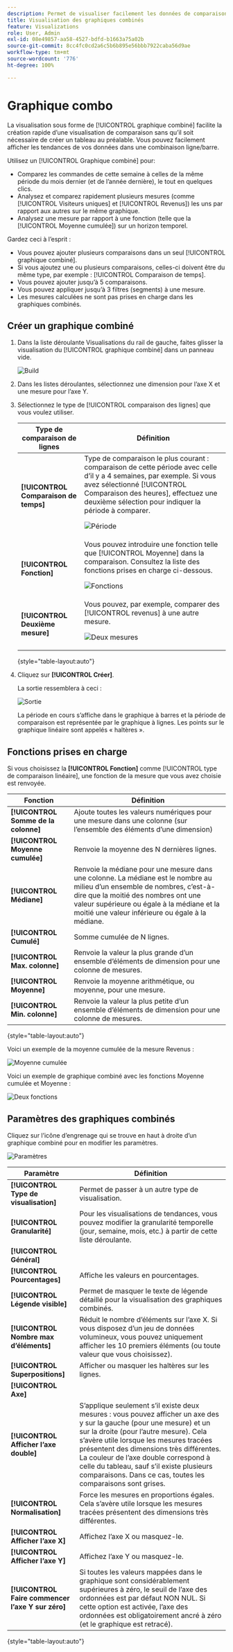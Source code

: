 ```yaml
---
description: Permet de visualiser facilement les données de comparaison dans Analysis Workspace, par exemple en créant des comparaisons avec le mois dernier, l’année dernière, etc.
title: Visualisation des graphiques combinés
feature: Visualizations
role: User, Admin
exl-id: 08e49857-aa58-4527-bdfd-b1663a75a02b
source-git-commit: 8cc4fc0cd2a6c5b6b895e56bbb7922caba56d9ae
workflow-type: tm+mt
source-wordcount: '776'
ht-degree: 100%

---
```


# Graphique combo

La visualisation sous forme de [!UICONTROL graphique combiné] facilite la création rapide d’une visualisation de comparaison sans qu’il soit nécessaire de créer un tableau au préalable. Vous pouvez facilement afficher les tendances de vos données dans une combinaison ligne/barre.

Utilisez un [!UICONTROL Graphique combiné] pour:

* Comparez les commandes de cette semaine à celles de la même période du mois dernier (et de l’année dernière), le tout en quelques clics.
* Analysez et comparez rapidement plusieurs mesures (comme [!UICONTROL Visiteurs uniques] et [!UICONTROL Revenus]) les uns par rapport aux autres sur le même graphique.
* Analysez une mesure par rapport à une fonction (telle que la [!UICONTROL Moyenne cumulée]) sur un horizon temporel.

Gardez ceci à l’esprit :

* Vous pouvez ajouter plusieurs comparaisons dans un seul [!UICONTROL graphique combiné].
* Si vous ajoutez une ou plusieurs comparaisons, celles-ci doivent être du même type, par exemple : [!UICONTROL Comparaison de temps].
* Vous pouvez ajouter jusqu’à 5 comparaisons.
* Vous pouvez appliquer jusqu’à 3 filtres (segments) à une mesure.
* Les mesures calculées ne sont pas prises en charge dans les graphiques combinés.

## Créer un graphique combiné

1. Dans la liste déroulante Visualisations du rail de gauche, faites glisser la visualisation du [!UICONTROL graphique combiné] dans un panneau vide.

   ![Build](assets/combo-chart-build.png)

1. Dans les listes déroulantes, sélectionnez une dimension pour l’axe X et une mesure pour l’axe Y.

1. Sélectionnez le type de [!UICONTROL comparaison des lignes] que vous voulez utiliser.

   | Type de comparaison de lignes | Définition |
   | --- | --- |
   | **[!UICONTROL Comparaison de temps]** | Type de comparaison le plus courant : comparaison de cette période avec celle d’il y a 4 semaines, par exemple. Si vous avez sélectionné [!UICONTROL Comparaison des heures], effectuez une deuxième sélection pour indiquer la période à comparer.<p>![Période](assets/combo-time-period.png) |
   | **[!UICONTROL Fonction]** | Vous pouvez introduire une fonction telle que [!UICONTROL Moyenne] dans la comparaison. Consultez la liste des fonctions prises en charge ci-dessous.<p>![Fonctions](assets/combo-functions.png) |
   | **[!UICONTROL Deuxième mesure]** | Vous pouvez, par exemple, comparer des [!UICONTROL revenus] à une autre mesure.<p>![Deux mesures](assets/combo-2metrics.png) |

   {style=&quot;table-layout:auto&quot;}

1. Cliquez sur **[!UICONTROL Créer]**.

   La sortie ressemblera à ceci :

   ![Sortie](assets/combo-output.png)

   La période en cours s’affiche dans le graphique à barres et la période de comparaison est représentée par le graphique à lignes. Les points sur le graphique linéaire sont appelés « haltères ».

## Fonctions prises en charge

Si vous choisissez la **[!UICONTROL Fonction]** comme [!UICONTROL type de comparaison linéaire], une fonction de la mesure que vous avez choisie est renvoyée.

| Fonction | Définition |
| --- | --- |
| **[!UICONTROL Somme de la colonne]** | Ajoute toutes les valeurs numériques pour une mesure dans une colonne (sur l’ensemble des éléments d’une dimension) |
| **[!UICONTROL Moyenne cumulée]** | Renvoie la moyenne des N dernières lignes. |
| **[!UICONTROL Médiane]** | Renvoie la médiane pour une mesure dans une colonne. La médiane est le nombre au milieu d’un ensemble de nombres, c’est-à-dire que la moitié des nombres ont une valeur supérieure ou égale à la médiane et la moitié une valeur inférieure ou égale à la médiane. |
| **[!UICONTROL Cumulé]** | Somme cumulée de N lignes. |
| **[!UICONTROL Max. colonne]** | Renvoie la valeur la plus grande d’un ensemble d’éléments de dimension pour une colonne de mesures. |
| **[!UICONTROL Moyenne]** | Renvoie la moyenne arithmétique, ou moyenne, pour une mesure. |
| **[!UICONTROL Min. colonne]** | Renvoie la valeur la plus petite d’un ensemble d’éléments de dimension pour une colonne de mesures. |

{style=&quot;table-layout:auto&quot;}

Voici un exemple de la moyenne cumulée de la mesure Revenus :

![Moyenne cumulée](assets/combo-cumul-avg.png)

Voici un exemple de graphique combiné avec les fonctions Moyenne cumulée et Moyenne :

![Deux fonctions](assets/combo-two-functions.png)

## Paramètres des graphiques combinés

Cliquez sur l’icône d’engrenage qui se trouve en haut à droite d’un graphique combiné pour en modifier les paramètres.

![Paramètres](assets/combo-settings.png)

| Paramètre | Définition |
| --- | --- |
| **[!UICONTROL Type de visualisation]** | Permet de passer à un autre type de visualisation. |
| **[!UICONTROL Granularité]** | Pour les visualisations de tendances, vous pouvez modifier la granularité temporelle (jour, semaine, mois, etc.) à partir de cette liste déroulante. |
| **[!UICONTROL Général]** |  |
| **[!UICONTROL Pourcentages]** | Affiche les valeurs en pourcentages. |
| **[!UICONTROL Légende visible]** | Permet de masquer le texte de légende détaillé pour la visualisation des graphiques combinés. |
| **[!UICONTROL Nombre max d’éléments]** | Réduit le nombre d’éléments sur l’axe X. Si vous disposez d’un jeu de données volumineux, vous pouvez uniquement afficher les 10 premiers éléments (ou toute valeur que vous choisissez). |
| **[!UICONTROL Superpositions]** | Afficher ou masquer les haltères sur les lignes. |
| **[!UICONTROL Axe]** |  |
| **[!UICONTROL Afficher l’axe double]** | S’applique seulement s’il existe deux mesures : vous pouvez afficher un axe des y sur la gauche (pour une mesure) et un sur la droite (pour l’autre mesure). Cela sʼavère utile lorsque les mesures tracées présentent des dimensions très différentes. La couleur de l’axe double correspond à celle du tableau, sauf s’il existe plusieurs comparaisons. Dans ce cas, toutes les comparaisons sont grises. |
| **[!UICONTROL Normalisation]** | Force les mesures en proportions égales. Cela sʼavère utile lorsque les mesures tracées présentent des dimensions très différentes. |
| **[!UICONTROL Afficher l’axe X]** | Affichez l’axe X ou masquez-le. |
| **[!UICONTROL Afficher l’axe Y]** | Affichez l’axe Y ou masquez-le. |
| **[!UICONTROL Faire commencer l’axe Y sur zéro]** | Si toutes les valeurs mappées dans le graphique sont considérablement supérieures à zéro, le seuil de l’axe des ordonnées est par défaut NON NUL. Si cette option est activée, l’axe des ordonnées est obligatoirement ancré à zéro (et le graphique est retracé). |

{style=&quot;table-layout:auto&quot;}
